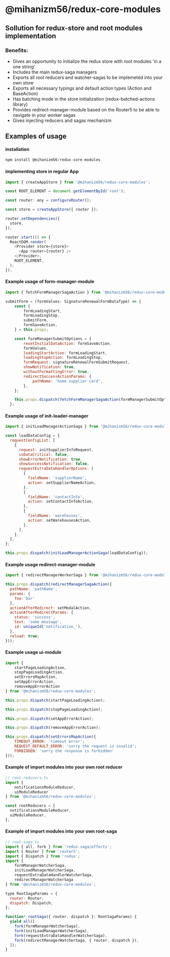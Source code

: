 # @mihanizm56/redux-core-modules

## Sollution for redux-store and root modules implementation

### Benefits:

- Gives an opportunity to initialize the redux store with root modules 'in a one string'
- Includes the main redux-saga managers
- Exports all root reducers and watcher-sagas to be implemeted into your own store
- Exports all necessary typings and default action types (Action and BaseAction)
- Has batching mode in the store initialization (redux-batched-actions library)
- Provides redirect-manager-module based on the Router5 to be able to navigate in your worker sagas
- Gives injecting reducers and sagas mechanizm

## Examples of usage

#### installation

```javascript
npm install @mihanizm56/redux-core-modules
```

#### implementing store in regular App

```javascript
import { createAppStore } from '@mihanizm56/redux-core-modules';

const ROOT_ELEMENT = document.getElementById('root');

const router: any = configureRouter();

const store = createAppStore({ router });

router.setDependencies({
  store,
});

router.start(() => {
  ReactDOM.render(
    <Provider store={store}>
      <App router={router} />
    </Provider>,
    ROOT_ELEMENT,
  );
});
```

#### Example usage of form-manager-module

```javascript
import { fetchFormManagerSagaAction } from '@mihanizm56/redux-core-modules';

submitForm = (formValues: SignatureRenewalFormDataType) => {
    const {
        formLoadingStart,
        formLoadingStop,
        submitForm,
        formSaveAction,
    } = this.props;

    const formManagerSubmitOptions = {
        resetInitialDataAction: formSaveAction,
        formValues,
        loadingStartAction: formLoadingStart,
        loadingStopAction: formLoadingStop,
        formRequest: signatureRenewalFormSubmitRequest,
        showNotification: true,
        withoutFormattingError: true,
        redirectSuccessActionParams: {
            pathName: 'home.supplier-card',
        },
    };

    this.props.dispatch(fetchFormManagerSagaAction(formManagerSubmitOptions));
  };
```

#### Example usage of init-loader-manager

```javascript
import { initLoadManagerActionSaga } from '@mihanizm56/redux-core-modules';

const loadDataConfig = {
  requestConfigList: [
    {
      request: initSupplierInfoRequest,
      isDataCritical: false,
      showErrorNotification: true,
      showSuccessNotification: false,
      requestExtraDataHandlerOptions: [
        {
          fieldName: 'supplierName',
          action: setSupplierNameAction,
        },
        {
          fieldName: 'contactInfo',
          action: setContactInfoAction,
        },
        {
          fieldName: 'warehouses',
          action: setWarehousesAction,
        },
      ],
    },
  ],
};

this.props.dispatch(initLoadManagerActionSaga(loadDataConfig));
```

#### Example usage redirect-manager-module

```javascript
import { redirectManagerWorkerSaga } from '@mihanizm56/redux-core-modules';

this.props.dispatch(redirectManagerSagaAction({
  pathName: 'pathName',
  params: {
    foo:'bar'
  },
  actionAfterRedirect: setModalAction,
  actionAfterRedirectParams: {
    status: 'success',
    text: 'some message',
    id: uniqueId('notification_'),
  },
  reload: true;
}));
```

#### Example usage ui-module

```javascript
import { 
    startPageLoadingAction,
    stopPageLoadingAction,
    setErrorsMapAction,
    setAppErrorAction,
    removeAppErrorAction
} from '@mihanizm56/redux-core-modules';

this.props.dispatch(startPageLoadingAction);

this.props.dispatch(stopPageLoadingAction);

this.props.dispatch(setAppErrorAction);

this.props.dispatch(removeAppErrorAction);

this.props.dispatch(setErrorsMapAction({
    TIMEOUT_ERROR: 'timeout error';
    REQUEST_DEFAULT_ERROR: 'sorry the request in invalid';
    FORBIDDEN: 'sorry the response is forbidden'
}));
```

#### Example of import modules into your own root reducer

```javascript
// root-reducers.ts
import {
    notificationsModuleReducer,
    uiModuleReducer
} from '@mihanizm56/redux-core-modules';

const rootReducers = {
  notificationsModuleReducer,
  uiModuleReducer,
};
```

#### Example of import modules into your own root-saga

```javascript
// root-saga.ts
import { all, fork } from 'redux-saga/effects';
import { Router } from 'router5';
import { Dispatch } from 'redux';
import { 
    formManagerWatcherSaga,
    initLoadManagerWatcherSaga,
    requestExtraDataHandlerWatcherSaga,
    redirectManagerWatcherSaga 
} from '@mihanizm56/redux-core-modules';

type RootSagaParams = {
  router: Router;
  dispatch: Dispatch;
};

function* rootSaga({ router, dispatch }: RootSagaParams) {
  yield all([
    fork(formManagerWatcherSaga),
    fork(initLoadManagerWatcherSaga),
    fork(requestExtraDataHandlerWatcherSaga),
    fork(redirectManagerWatcherSaga, { router, dispatch }),
  ]);
}
```